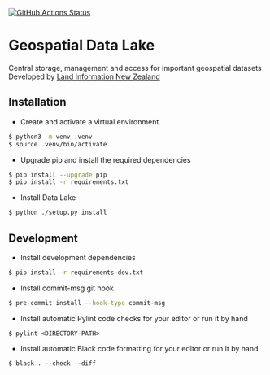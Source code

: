 [![GitHub Actions Status](https://github.com/linz/geospatial-data-lake/workflows/Build/badge.svg)](https://github.com/linz/geospatial-data-lake/actions)

# Geospatial Data Lake
Central storage, management and access for important geospatial datasets
Developed by [Land Information New Zealand](https://github.com/linz)


## Installation
* Create and activate a virtual environment.

```bash
$ python3 -m venv .venv
$ source .venv/bin/activate
```

* Upgrade pip and install the required dependencies

```bash
$ pip install --upgrade pip
$ pip install -r requirements.txt
```

* Install Data Lake

```bash
$ python ./setup.py install
```


## Development
* Install development dependencies

```bash
$ pip install -r requirements-dev.txt
```

* Install commit-msg git hook

```bash
$ pre-commit install --hook-type commit-msg
```

* Install automatic Pylint code checks for your editor or run it by hand
```
$ pylint <DIRECTORY-PATH>
```

* Install automatic Black code formatting for your editor or run it by hand
```
$ black . --check --diff
```
